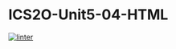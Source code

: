 # ICS2O-Unit5-04-HTML
[![linter](https://github.com/Viktoriya30578/ICS2O-Unit5-04-HTML/workflows/linter/badge.svg)](https://github.com/marketplace/actions/super-linter)        
